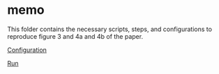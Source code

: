 # memo

This folder contains the necessary scripts, steps, and configurations to reproduce figure 3 and 4a and 4b of the paper.

[Configuration](./onfig_figure_3_4.md)

[Run](./run_figure_3_4.md)
